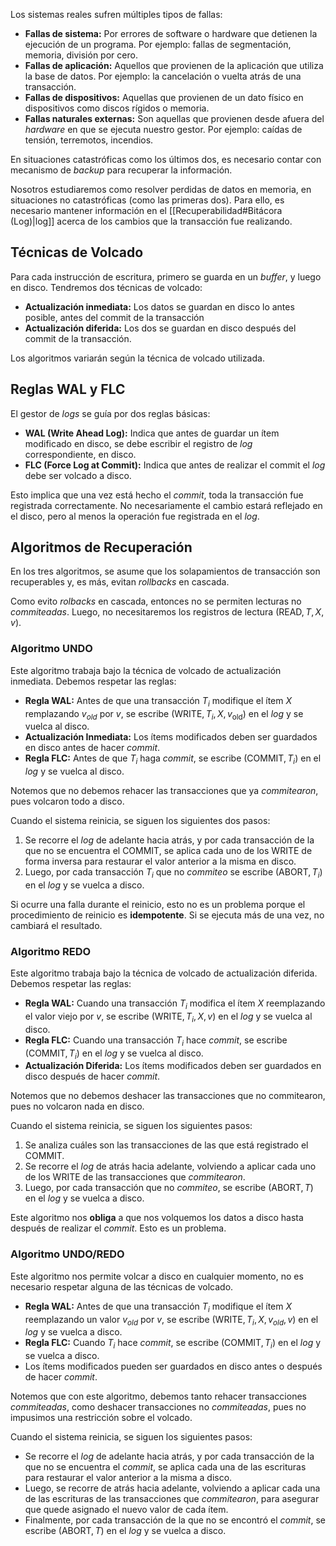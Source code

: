 Los sistemas reales sufren múltiples tipos de fallas:

- **Fallas de sistema:** Por errores de software o hardware que detienen la ejecución de un programa. Por ejemplo: fallas de segmentación, memoria, división por cero.
- **Fallas de aplicación:** Aquellos que provienen de la aplicación que utiliza la base de datos. Por ejemplo: la cancelación o vuelta atrás de una transacción.
- **Fallas de dispositivos:** Aquellas que provienen de un dato físico en dispositivos como discos rígidos o memoria.
- **Fallas naturales externas:** Son aquellas que provienen desde afuera del *hardware* en que se ejecuta nuestro gestor. Por ejemplo: caídas de tensión, terremotos, incendios.

En situaciones catastróficas como los últimos dos, es necesario contar con mecanismo de *backup* para recuperar la información.

Nosotros estudiaremos como resolver perdidas de datos en memoria, en situaciones no catastróficas (como las primeras dos). Para ello, es necesario mantener información en el [[Recuperabilidad#Bitácora (Log)|log]] acerca de los cambios que la transacción fue realizando.

## Técnicas de Volcado

Para cada instrucción de escritura, primero se guarda en un *buffer*, y luego en disco. Tendremos dos técnicas de volcado:

- **Actualización inmediata:** Los datos se guardan en disco lo antes posible, antes del commit de la transacción
- **Actualización diferida:** Los dos se guardan en disco después del commit de la transacción.

Los algoritmos variarán según la técnica de volcado utilizada.

## Reglas WAL y FLC

El gestor de *logs* se guía por dos reglas básicas:

- **WAL (Write Ahead Log):** Indica que antes de guardar un ítem modificado en disco, se debe escribir el registro de *log* correspondiente, en disco.
- **FLC (Force Log at Commit):** Indica que antes de realizar el commit el *log* debe ser volcado a disco.

Esto implica que una vez está hecho el *commit*, toda la transacción fue registrada correctamente. No necesariamente el cambio estará reflejado en el disco, pero al menos la operación fue registrada en el *log*.

## Algoritmos de Recuperación

En los tres algoritmos, se asume que los solapamientos de transacción son recuperables y, es más, evitan *rollbacks* en cascada.

Como evito *rolbacks* en cascada, entonces no se permiten lecturas no *commiteadas*. Luego, no necesitaremos los registros de lectura $(\text{READ}, T, X, v)$.

### Algoritmo UNDO

Este algoritmo trabaja bajo la técnica de volcado de actualización inmediata. Debemos respetar las reglas:

- **Regla WAL:** Antes de que una transacción $T_i$ modifique el ítem $X$ remplazando $v_{old}$ por $v$, se escribe $(\text{WRITE}, T_i, X, v_\text{old})$ en el *log* y se vuelca al disco.
- **Actualización Inmediata:** Los ítems modificados deben ser guardados en disco antes de hacer *commit*.
- **Regla FLC:** Antes de que $T_i$ haga *commit*, se escribe $(\text{COMMIT}, T_i)$ en el *log* y se vuelca al disco.

Notemos que no debemos rehacer las transacciones que ya *commitearon*, pues volcaron todo a disco.

Cuando el sistema reinicia, se siguen los siguientes dos pasos:

1. Se recorre el *log* de adelante hacia atrás, y por cada transacción de la que no se encuentra el $\text{COMMIT}$, se aplica cada uno de los $\text{WRITE}$ de forma inversa para restaurar el valor anterior a la misma en disco.
2. Luego, por cada transacción $T_i$ que no *commiteo* se escribe $(\text{ABORT}, T_i)$ en el *log* y se vuelca a disco.

Si ocurre una falla durante el reinicio, esto no es un problema porque el procedimiento de reinicio es **idempotente**. Si se ejecuta más de una vez, no cambiará el resultado.

### Algoritmo REDO

Este algoritmo trabaja bajo la técnica de volcado de actualización diferida. Debemos respetar las reglas:

- **Regla WAL:** Cuando una transacción $T_i$ modifica el ítem $X$ reemplazando el valor viejo por $v$, se escribe $(\text{WRITE}, T_i, X, v)$ en el *log* y se vuelca al disco.
- **Regla FLC:** Cuando una transacción $T_i$ hace *commit*, se escribe $(\text{COMMIT}, T_i)$ en el *log* y se vuelca al disco.
- **Actualización Diferida:** Los ítems modificados deben ser guardados en disco después de hacer *commit*.

Notemos que no debemos deshacer las transacciones que no commitearon, pues no volcaron nada en disco.

Cuando el sistema reinicia, se siguen los siguientes pasos:

1. Se analiza cuáles son las transacciones de las que está registrado el $\text{COMMIT}$.
2. Se recorre el *log* de atrás hacia adelante, volviendo a aplicar cada uno de los $\text{WRITE}$ de las transacciones que *commitearon*.
3. Luego, por cada transacción que no *commiteo*, se escribe $(\text{ABORT}, T)$ en el *log* y se vuelca a disco.

Este algoritmo nos **obliga** a que nos volquemos los datos a disco hasta después de realizar el *commit*. Esto es un problema.

### Algoritmo UNDO/REDO

Este algoritmo nos permite volcar a disco en cualquier momento, no es necesario respetar alguna de las técnicas de volcado.

- **Regla WAL:** Antes de que una transacción $T_i$ modifique el ítem $X$ reemplazando un valor $v_{old}$ por $v$, se escribe $(\text{WRITE}, T_i, X, v_{old}, v)$ en el *log* y se vuelca a disco.
- **Regla FLC:** Cuando $T_i$ hace *commit*, se escribe $(\text{COMMIT}, T_i)$ en el *log* y se vuelca a disco.
- Los ítems modificados pueden ser guardados en disco antes o después de hacer *commit*.

Notemos que con este algoritmo, debemos tanto rehacer transacciones *commiteadas*, como deshacer transacciones no *commiteadas*, pues no impusimos una restricción sobre el volcado.

Cuando el sistema reinicia, se siguen los siguientes pasos:

- Se recorre el *log* de adelante hacia atrás, y por cada transacción de la que no se encuentra el *commit*, se aplica cada una de las escrituras para restaurar el valor anterior a la misma a disco.
- Luego, se recorre de atrás hacia adelante, volviendo a aplicar cada una de las escrituras de las transacciones que *commitearon*, para asegurar que quede asignado el nuevo valor de cada ítem.
- Finalmente, por cada transacción de la que no se encontró el *commit*, se escribe $(\text{ABORT}, T)$ en el *log* y se vuelca a disco.
